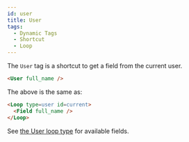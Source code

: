 ```yaml
---
id: user
title: User
tags:
  - Dynamic Tags
  - Shortcut
  - Loop
---
```

The `User` tag is a shortcut to get a field from the current user.

```html
<User full_name />
```

The above is the same as:

```html
<Loop type=user id=current>
  <Field full_name />
</Loop>
```

See [the User loop type](/dynamic-tags/loop/user#fields) for available fields.